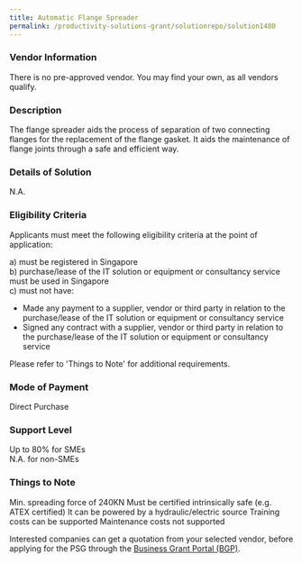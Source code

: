 ```yaml
---
title: Automatic Flange Spreader
permalink: /productivity-solutions-grant/solutionrepo/solution1480
---
```


### Vendor Information
There is no pre-approved vendor. You may find your own, as all vendors qualify.

### Description

The flange spreader aids the process of separation of two connecting flanges for the replacement of the flange gasket. It aids the maintenance of flange joints through a safe and efficient way. 

### Details of Solution

N.A.

### Eligibility Criteria

Applicants must meet the following eligibility criteria at the point of application:

a) must be registered in Singapore <br>
b) purchase/lease of the IT solution or equipment or consultancy service must be used in Singapore <br>
c) must not have:
- Made any payment to a supplier, vendor or third party in relation to the purchase/lease of the IT solution or equipment or consultancy service
- Signed any contract with a supplier, vendor or third party in relation to the purchase/lease of the IT solution or equipment or consultancy service

Please refer to 'Things to Note' for additional requirements.

### Mode of Payment
Direct Purchase

### Support Level
Up to 80% for SMEs <br>
N.A. for non-SMEs

### Things to Note
Min. spreading force of 240KN
Must be certified intrinsically safe (e.g. ATEX certified)
It can be powered by a hydraulic/electric source
Training costs can be supported
Maintenance costs not supported

Interested companies can get a quotation from your selected vendor, before applying for the PSG through the <a target='_blank' href='https://www.businessgrants.gov.sg/'>Business Grant Portal (BGP)</a>.
